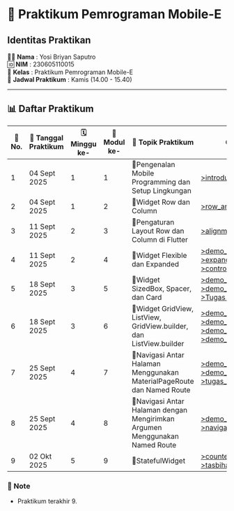 # 📱 Praktikum Pemrograman Mobile-E  

## Identitas Praktikan  
🧑‍💻 **Nama** : Yosi Briyan Saputro  
🆔 **NIM** : 230605110015  
🏫 **Kelas** : Praktikum Pemrograman Mobile-E  
📅 **Jadwal Praktikum** : Kamis (14.00 - 15.40)  

---

## 📊 Daftar Praktikum  

| 🔢 No. | 📅 Tanggal Praktikum | 🗓️ Minggu ke- | 📘 Modul ke- | 🎯 Topik Praktikum | 🌐 Link GitHub   | 📑 Link Laporan   |
| ------ | ------------------- | ------------- | ------------ | ------------------ | --------------   | ---------------   |
| 1      | 04 Sept 2025        |   1           |   1          | 🚀Pengenalan Mobile Programming dan Setup Lingkungan | [>introduction](https://github.com/YosiBriyanSaputro/PrakMobile_1_Pengenalan-Mobile-Programming-dan-Setup-Lingkungan)      | [Laporan_1](https://drive.google.com/file/d/1wvVJ9ShcTCiftRmaijc7SM-Ta2a9BtXo/view?usp=sharing)    |
| 2      | 04 Sept 2025        |   1           |   2          | 🚀Widget Row dan Column    | [>row_and_column](https://github.com/YosiBriyanSaputro/PrakMobile_2_Widget-Row-dan-Column)      | [Laporan_2](https://drive.google.com/file/d/14W7_yonL5ia4OM4Nw84U5pXeuZEBEzX3/view?usp=sharing)    |
| 3      | 11 Sept 2025        |   2           |   3          | 🚀Pengaturan Layout Row dan Column di Flutter      | [>alignment](https://github.com/YosiBriyanSaputro/PrakMobile_3_Pengaturan-Layout-Row-dan-Column-di-Flutter)      | [Laporan_3](https://drive.google.com/file/d/1MGPNaX3I6DdJW4KaIeJLuWqNIJIHsRUJ/view?usp=sharing)    |
| 4      | 11 Sept 2025        |   2           |  4           | 🚀Widget Flexible dan Expanded    | [>demo_flexible](https://github.com/YosiBriyanSaputro/PrakMobile_4-1_Widget-Flexible-dan-Expanded)   <br>  [>expanded](https://github.com/YosiBriyanSaputro/PrakMobile_4-2_Widget-Flexible-dan-Expanded)   <br> [>control_bar](https://github.com/YosiBriyanSaputro/PrakMobile_4-3_Widget-Flexible-dan-Expanded)  | [Laporan_4](https://drive.google.com/file/d/12VI_7SZV0qoFM9j4vpL6nnBxUf5DQgAB/view?usp=sharing)    |
| 5      | 18 Sept 2025        |   3           |  5           | 🚀Widget SizedBox, Spacer, dan Card    | [>demo_sizedbox](https://github.com/YosiBriyanSaputro/PrakMobile_5-1_Widget-SizedBox-Spacer-dan-Card.git)  <br>  [>demo_card](https://github.com/YosiBriyanSaputro/PrakMobile_5-2_Widget-SizedBox-Spacer-dan-Card.git)   <br>  [>Tugas Music](https://github.com/YosiBriyanSaputro/PrakMobile_5-3_Widget-SizedBox-Spacer-dan-Card_Music.git)   | [Laporan_5](https://drive.google.com/file/d/1TLM9ojC1YEQ_rO8ydvXlYrC8lMFhz9oO/view?usp=sharing)    |
| 6      | 18 Sept 2025        |   3           |  6           | 🚀Widget GridView, ListView, GridView.builder, dan ListView.builder    | [>demo_gridview](https://github.com/YosiBriyanSaputro/PrakMobile_6-1_Widget-GridView-ListView-GridView.builder-dan-ListView.builder.git)  <br>   [>demo_listview](https://github.com/YosiBriyanSaputro/PrakMobile_6-2_Widget-GridView-ListView-GridView.builder-dan-ListView.builder.git)  <br>   [>demo_gridview_builder](https://github.com/YosiBriyanSaputro/PrakMobile_6-3_Widget-GridView-ListView-GridView.builder-dan-ListView.builder.git) <br>   [>demo_listview_builder](https://github.com/YosiBriyanSaputro/PrakMobile_6-4_-Widget-GridView-ListView-GridView.builder-dan-ListView.builder_Tugas.git) | [Laporan_6](https://drive.google.com/file/d/1uJtWJ2TSOZa7c5zzfvafnIh428LCADb0/view?usp=sharing)   |
| 7      | 25 Sept 2025        |   4           |  7           | 🚀Navigasi Antar Halaman Menggunakan MaterialPageRoute dan Named Route    | [>demo_navigasi_pageroute](https://github.com/YosiBriyanSaputro/PrakMobile_3-1_Navigasi-Antar-Halaman-Menggunakan-MaterialPageRoute-dan-Named-Route.git)  <br>   [>demo_navigasi](https://github.com/YosiBriyanSaputro/PrakMobile_7-2_Navigasi-Antar-Halaman-Menggunakan-MaterialPageRoute-dan-Named-Route.git)  <br>   [>tugas_navigasi](https://github.com/YosiBriyanSaputro/PrakMobile_7-3_Tugas_Navigasi-Antar-Halaman-Menggunakan-MaterialPageRoute-dan-Named-Route.git)  | [Laporan_7](https://drive.google.com/file/d/16WC_eWVeWg20GCMSW1S4_zSFozjkUjlD/view?usp=sharing)   |
| 8      | 25 Sept 2025        |   4           |  8           | 🚀Navigasi Antar Halaman dengan Mengirimkan Argumen Menggunakan Named Route    | [>demo_navigasi_namedroute](https://github.com/YosiBriyanSaputro/PrakMobile_8-1_Navigasi-Antar-Halaman-dengan-Mengirimkan-Argumen-Menggunakan-Named-Route.git)  <br>   [>navigasi_argumen](https://github.com/YosiBriyanSaputro/PrakMobile_8-2_Navigasi-Antar-Halaman-dengan-Mengirimkan-Argumen-Menggunakan-Named-Route.git)  | [Laporan_8](https://drive.google.com/file/d/1x_Vy5kTam9uH1op3xPK9x7eRXSJqdlG6/view?usp=sharing)   |
| 9      | 02 Okt 2025        |   5           |  9           | 🚀StatefulWidget	    | [>counterapp](https://github.com/YosiBriyanSaputro/PrakMobile_9-1_StatefulWidget_Praktikum_CounterApp.git)  <br>   [>tasbihap](https://github.com/YosiBriyanSaputro/PrakMobile_9-2_StatefulWidget_Tugas_TasbihApp.git)  | [Laporan_9](https://drive.google.com/file/d/1rd-av-w7EYzvwnKeOLxnrnWSQJ5EXliC/view?usp=sharing)   |


### 📝 Note  
- Praktikum terakhir 9.  

